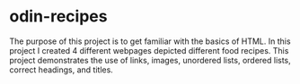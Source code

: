 # odin-recipes

The purpose of this project is to get familiar with the basics of HTML. 
In this project I created 4 different webpages depicted different food recipes. 
This project demonstrates the use of links, images, unordered lists, ordered lists, correct headings, and titles. 